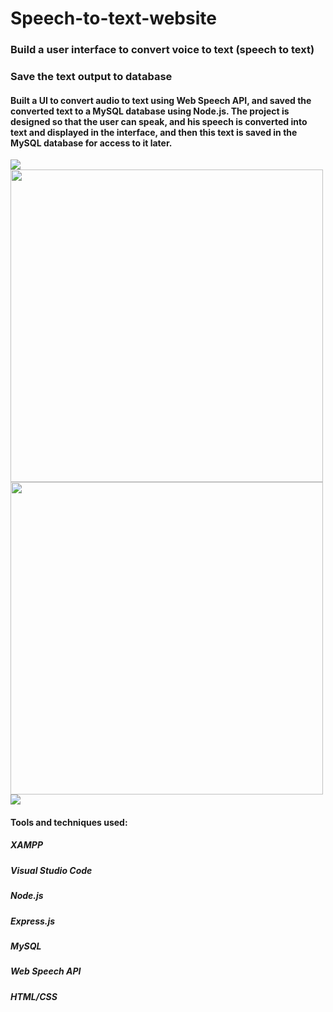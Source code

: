 # Speech-to-text-website
### Build a user interface to convert voice to text (speech to text) 
### Save the text output to database

#### Built a UI to convert audio to text using Web Speech API, and saved the converted text to a MySQL database using Node.js.   The project is designed so that the user can speak, and his speech is converted into text and displayed in the interface, and then this text is saved in the MySQL database for access to it later.

<img src="https://github.com/user-attachments/assets/62126a0b-a849-4692-b254-cb779d635718">
<div>
  <img src="https://github.com/user-attachments/assets/08417b15-9936-46ce-a59b-d14624caf8d2"width="500">
  <img src="https://github.com/user-attachments/assets/76124522-d3b9-425b-b919-35eabf2b151f"width="500">
</div>
<img src="https://github.com/user-attachments/assets/b36e5f46-5919-4c44-a84b-d97298bb9a7a">

#### Tools and techniques used:
##### XAMPP
##### Visual Studio Code
##### Node.js
##### Express.js
##### MySQL
##### Web Speech API
##### HTML/CSS
